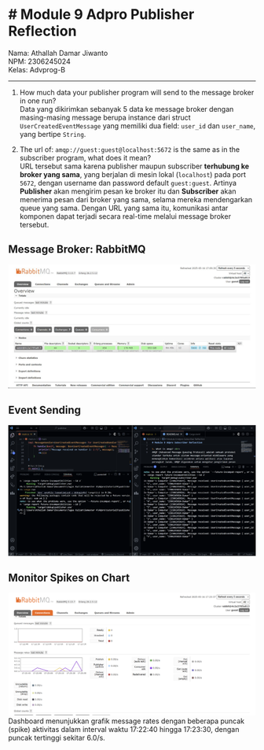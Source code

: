 # # Module 9 Adpro Publisher Reflection

Nama: Athallah Damar Jiwanto <br>
NPM: 2306245024 <br>
Kelas: Advprog-B
<hr>

1. How much data your publisher program will send to the message broker in one run? <br>
Data yang dikirimkan sebanyak 5 data ke message broker dengan masing-masing message berupa instance dari struct `UserCreatedEventMessage` yang memiliki dua field: `user_id` dan `user_name`, yang bertipe `String`.

2. The url of: `amqp://guest:guest@localhost:5672` is the same as in the subscriber program, what does it mean? <br>
URL tersebut sama karena publisher maupun subscriber **terhubung ke broker yang sama**, yang berjalan di mesin lokal (`localhost`) pada port `5672`, dengan username dan password default `guest:guest`. Artinya **Publisher** akan mengirim pesan ke broker itu dan **Subscriber** akan menerima pesan dari broker yang sama, selama mereka mendengarkan queue yang sama. Dengan URL yang sama itu, komunikasi antar komponen dapat terjadi secara real-time melalui message broker tersebut.

## Message Broker: RabbitMQ
![rabbitmq](images/rabbitmqpublisher.png)

## Event Sending
![sending event](images/sendingevent.png)

## Monitor Spikes on Chart
![Spike Chart](images/spikingchart.png)
Dashboard menunjukkan grafik message rates dengan beberapa puncak (spike) aktivitas dalam interval waktu 17:22:40 hingga 17:23:30, dengan puncak tertinggi sekitar 6.0/s.
